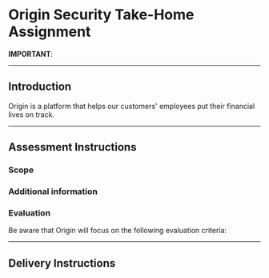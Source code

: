 # Origin Security Take-Home Assignment

**IMPORTANT**: 

---

## Introduction

Origin is a platform that helps our customers' employees put their financial lives on track.



---

## Assessment Instructions

### Scope



### Additional information



### Evaluation

Be aware that Origin will focus on the following evaluation criteria:



---

## Delivery Instructions


